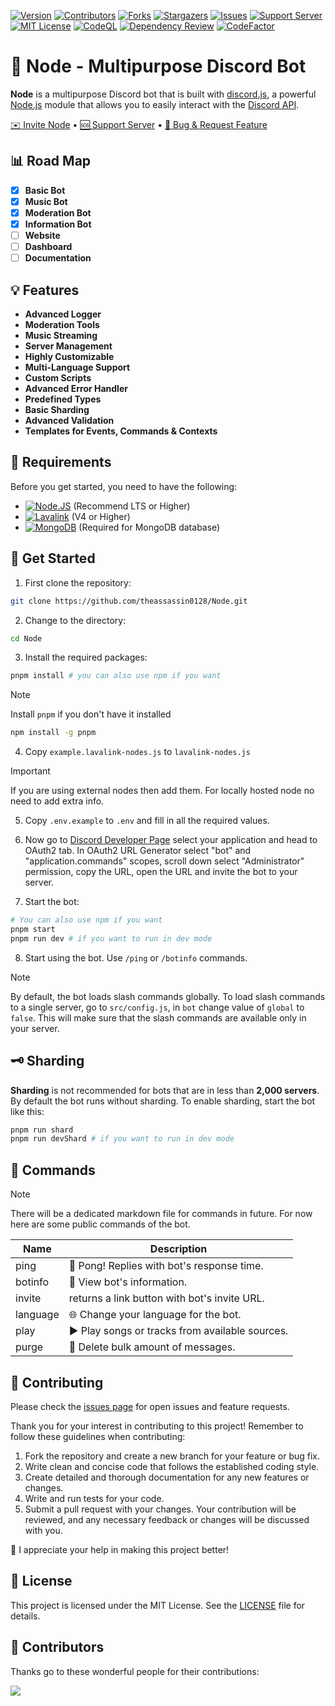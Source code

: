 [![Version][version-shield]][version-shield-link]
[![Contributors][contributors-shield]][contributors-url]
[![Forks][forks-shield]][forks-url]
[![Stargazers][stars-shield]][stars-url]
[![Issues][issues-shield]][issues-url]
[![Support Server][support-shield]][support-server]
[![MIT License][license-shield]][license-url]
[![CodeQL][codeql]][codeql-url]
[![Dependency Review][dependency-review]][dependency-review-url]
[![CodeFactor][code-factor]][code-factor-url]

# 🚀 Node - Multipurpose Discord Bot

**Node** is a multipurpose Discord bot that is built with [discord.js](https://github.com/discordjs/discord.js), a powerful [Node.js](https://nodejs.org) module that allows you to easily interact with the [Discord API](https://discord.com/developers/docs/intro).

[✉️ Invite Node][bot-invite] • [🆘 Support Server][support-server] • [📝 Bug & Request Feature][issues-url]

## 📊 Road Map

- [x] **Basic Bot**
- [x] **Music Bot**
- [x] **Moderation Bot**
- [x] **Information Bot**
- [ ] **Website**
- [ ] **Dashboard**
- [ ] **Documentation**

## 💡 Features

- **Advanced Logger**
- **Moderation Tools**
- **Music Streaming**
- **Server Management**
- **Highly Customizable**
- **Multi-Language Support**
- **Custom Scripts**
- **Advanced Error Handler**
- **Predefined Types**
- **Basic Sharding**
- **Advanced Validation**
- **Templates for Events, Commands & Contexts**

## 🔧 Requirements

Before you get started, you need to have the following:

- [![Node.JS](https://img.shields.io/badge/Node.js-43853D?style=for-the-badge&logo=node.js&logoColor=white)](https://nodejs.org/en/download/) (Recommend LTS or Higher)
- [![Lavalink](https://img.shields.io/badge/Lavalink-7289DA?style=for-the-badge&logo=discord&logoColor=white)](https://github.com/lavalink-devs/lavalink) (V4 or Higher)
- [![MongoDB](https://img.shields.io/badge/MongoDB-47A248?style=for-the-badge&logo=mongodb&logoColor=white)](https://www.mongodb.com/try/download/community) (Required for MongoDB database)

## 🚀 Get Started

1. First clone the repository:

```bash
git clone https://github.com/theassassin0128/Node.git
```

2. Change to the directory:

```bash
cd Node
```

3. Install the required packages:

```bash
pnpm install # you can also use npm if you want
```

> [!NOTE]
> Install `pnpm` if you don't have it installed

```bash
npm install -g pnpm
```

4. Copy `example.lavalink-nodes.js` to `lavalink-nodes.js`

> [!IMPORTANT]
> If you are using external nodes then add them. For locally hosted node no need to add extra info.

5. Copy `.env.example` to `.env` and fill in all the required values.

6. Now go to [Discord Developer Page](https://discord.com/developers/applications) select your application and head to OAuth2 tab. In OAuth2 URL Generator select "bot" and "application.commands" scopes, scroll down select "Administrator" permission, copy the URL, open the URL and invite the bot to your server.

7. Start the bot:

```bash
# You can also use npm if you want
pnpm start
pnpm run dev # if you want to run in dev mode
```

8. Start using the bot. Use `/ping` or `/botinfo` commands.

> [!NOTE]
> By default, the bot loads slash commands globally. To load slash commands to a single server, go to `src/config.js`, in `bot` change value of `global` to `false`. This will make sure that the slash commands are available only in your server.

## 🗝️ Sharding

**Sharding** is not recommended for bots that are in less than **2,000 servers**. By default the bot runs without sharding. To enable sharding, start the bot like this:

```bash
pnpm run shard
pnpm run devShard # if you want to run in dev mode
```

## 📜 Commands

> [!NOTE]
> There will be a dedicated markdown file for commands in future.
> For now here are some public commands of the bot.

| Name     | Description                                    |
| -------- | ---------------------------------------------- |
| ping     | 🏓 Pong! Replies with bot's response time.     |
| botinfo  | 📖 View bot's information.                     |
| invite   | returns a link button with bot's invite URL.   |
| language | 🌐 Change your language for the bot.           |
| play     | ▶ Play songs or tracks from available sources. |
| purge    | 🧹 Delete bulk amount of messages.             |

## 🤝 Contributing

Please check the [issues page](https://github.com/theassassin0128/Node/issues) for open issues and feature requests.

Thank you for your interest in contributing to this project! Remember to follow these guidelines when contributing:

1. Fork the repository and create a new branch for your feature or bug fix.
2. Write clean and concise code that follows the established coding style.
3. Create detailed and thorough documentation for any new features or changes.
4. Write and run tests for your code.
5. Submit a pull request with your changes. Your contribution will be reviewed, and any necessary feedback or changes will be discussed with you.

💖 I appreciate your help in making this project better!

## 📄 License

This project is licensed under the MIT License. See the [LICENSE](LICENSE) file for details.

## 👥 Contributors

Thanks go to these wonderful people for their contributions:

<a href="https://github.com/theassassin0128/Node/graphs/contributors">
<img src="https://contrib.rocks/image?repo=theassassin0128/Node" />
</a>

[bot-invite]: https://discord.com/oauth2/authorize?client_id=1030698369435320350
[version-shield]: https://img.shields.io/github/package-json/v/theassassin0128/Node?style=for-the-badge
[version-shield-link]: https://github.com/theassassin0128/Node
[contributors-shield]: https://img.shields.io/github/contributors/theassassin0128/Node?style=for-the-badge
[contributors-url]: https://github.com/theassassin0128/Node/graphs/contributors
[forks-shield]: https://img.shields.io/github/forks/theassassin0128/Node?style=for-the-badge
[forks-url]: https://github.com/theassassin0128/Node/network/members
[stars-shield]: https://img.shields.io/github/stars/theassassin0128/Node?style=for-the-badge
[stars-url]: https://github.com/theassassin0128/Node/stargazers
[issues-shield]: https://img.shields.io/github/issues/theassassin0128/Node?style=for-the-badge
[issues-url]: https://github.com/theassassin0128/Node/issues
[support-shield]: https://img.shields.io/discord/1054284394791178291?logo=discord&colorB=7289DA&style=for-the-badge
[support-server]: https://discord.gg/E6H9VvBdTk
[license-shield]: https://img.shields.io/github/license/theassassin0128/Node?style=for-the-badge
[license-url]: https://github.com/theassassin0128/Node/blob/master/LICENSE
[codeql]: https://img.shields.io/github/actions/workflow/status/theassassin0128/Node/codeql.yml?style=for-the-badge&logo=github&label=Codeql
[codeql-url]: https://github.com/theassassin0128/Node/actions/workflows/codeql.yml
[dependency-review]: https://img.shields.io/github/actions/workflow/status/theassassin0128/Node/dependency-review.yml?style=for-the-badge&label=Dependency%20Review&logo=github
[dependency-review-url]: https://github.com/theassassin0128/Node/actions?query=workflow%3A%22Dependency+Review%22
[code-factor]: https://img.shields.io/codefactor/grade/github/theassassin0128/node?logo=codefactor&logoColor=%23F44A6A&style=for-the-badge
[code-factor-url]: https://www.codefactor.io/repository/github/theassassin0128/node
